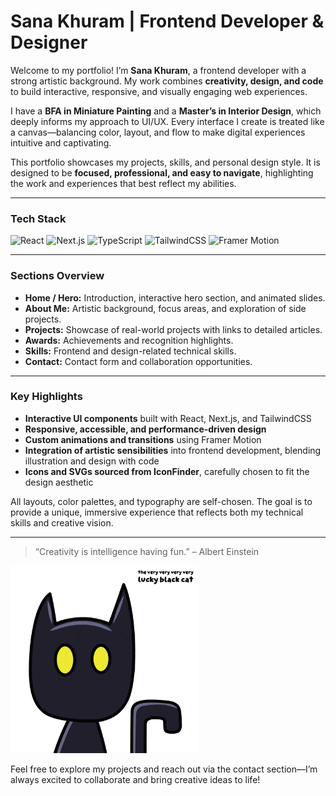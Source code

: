 # Sana Khuram | Frontend Developer & Designer 

Welcome to my portfolio! I’m **Sana Khuram**, a frontend developer with a strong artistic background. My work combines **creativity, design, and code** to build interactive, responsive, and visually engaging web experiences.  

I have a **BFA in Miniature Painting** and a **Master’s in Interior Design**, which deeply informs my approach to UI/UX. Every interface I create is treated like a canvas—balancing color, layout, and flow to make digital experiences intuitive and captivating.  

This portfolio showcases my projects, skills, and personal design style. It is designed to be **focused, professional, and easy to navigate**, highlighting the work and experiences that best reflect my abilities.  

---

### **Tech Stack**
![React](https://img.shields.io/badge/React-61DAFB?style=plastic&logo=react&logoColor=white&labelColor=61DAFB)
![Next.js](https://img.shields.io/badge/Next.js-000000?style=plastic&logo=next.js&logoColor=white&labelColor=000000)
![TypeScript](https://img.shields.io/badge/TypeScript-3178C6?style=plastic&logo=typescript&logoColor=white&labelColor=3178C6)
![TailwindCSS](https://img.shields.io/badge/Tailwind-06B6D4?style=plastic&logo=tailwind-css&logoColor=white&labelColor=06B6D4)
![Framer Motion](https://img.shields.io/badge/Framer-0055FF?style=plastic&logo=framer&logoColor=white&labelColor=0055FF)


---

### **Sections Overview**
- **Home / Hero:** Introduction, interactive hero section, and animated slides.  
- **About Me:** Artistic background, focus areas, and exploration of side projects.  
- **Projects:** Showcase of real-world projects with links to detailed articles.  
- **Awards:** Achievements and recognition highlights.  
- **Skills:** Frontend and design-related technical skills.  
- **Contact:** Contact form and collaboration opportunities.  

---

### **Key Highlights**
- **Interactive UI components** built with React, Next.js, and TailwindCSS  
- **Responsive, accessible, and performance-driven design**  
- **Custom animations and transitions** using Framer Motion  
- **Integration of artistic sensibilities** into frontend development, blending illustration and design with code  
- **Icons and SVGs sourced from IconFinder**, carefully chosen to fit the design aesthetic  

All layouts, color palettes, and typography are self-chosen. The goal is to provide a unique, immersive experience that reflects both my technical skills and creative vision.

---

> “Creativity is intelligence having fun.” – Albert Einstein

<img src="image.png" alt="Creative Animation" width="300" />

Feel free to explore my projects and reach out via the contact section—I’m always excited to collaborate and bring creative ideas to life!




